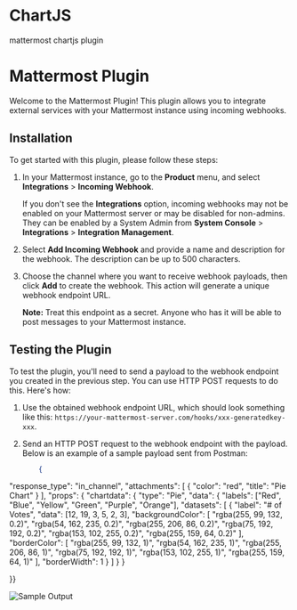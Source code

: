 # ChartJS
mattermost chartjs plugin

# Mattermost Plugin

Welcome to the Mattermost Plugin! This plugin allows you to integrate external services with your Mattermost instance using incoming webhooks.

## Installation

To get started with this plugin, please follow these steps:

1. In your Mattermost instance, go to the **Product** menu, and select **Integrations** > **Incoming Webhook**.

   If you don't see the **Integrations** option, incoming webhooks may not be enabled on your Mattermost server or may be disabled for non-admins. They can be enabled by a System Admin from **System Console** > **Integrations** > **Integration Management**.

2. Select **Add Incoming Webhook** and provide a name and description for the webhook. The description can be up to 500 characters.

3. Choose the channel where you want to receive webhook payloads, then click **Add** to create the webhook. This action will generate a unique webhook endpoint URL.

   **Note:** Treat this endpoint as a secret. Anyone who has it will be able to post messages to your Mattermost instance.

## Testing the Plugin

To test the plugin, you'll need to send a payload to the webhook endpoint you created in the previous step. You can use HTTP POST requests to do this. Here's how:

1. Use the obtained webhook endpoint URL, which should look something like this: `https://your-mattermost-server.com/hooks/xxx-generatedkey-xxx`.

2. Send an HTTP POST request to the webhook endpoint with the payload. Below is an example of a sample payload sent from Postman:

   ```json
       {
  "response_type": "in_channel",
  "attachments": [
    {
      "color": "red",
      "title": "Pie Chart"
    }
  ],
  "props": {
    "chartdata": {
    "type": "Pie",
    "data": {
      "labels": ["Red", "Blue", "Yellow", "Green", "Purple", "Orange"],
      "datasets": [
        {
          "label": "# of Votes",
          "data": [12, 19, 3, 5, 2, 3],
          "backgroundColor": [
            "rgba(255, 99, 132, 0.2)",
            "rgba(54, 162, 235, 0.2)",
            "rgba(255, 206, 86, 0.2)",
            "rgba(75, 192, 192, 0.2)",
            "rgba(153, 102, 255, 0.2)",
            "rgba(255, 159, 64, 0.2)"
          ],
          "borderColor": [
            "rgba(255, 99, 132, 1)",
            "rgba(54, 162, 235, 1)",
            "rgba(255, 206, 86, 1)",
            "rgba(75, 192, 192, 1)",
            "rgba(153, 102, 255, 1)",
            "rgba(255, 159, 64, 1)"
          ],
          "borderWidth": 1
        }
      ]
    }
  }

}}
   

![Sample Output](chartjs.png)
